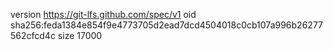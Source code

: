 version https://git-lfs.github.com/spec/v1
oid sha256:feda1384e854f9e4773705d2ead7dcd4504018c0cb107a996b26277562cfcd4c
size 17000
